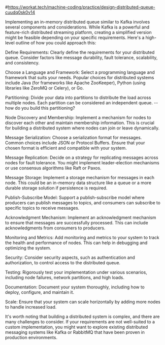 #https://workat.tech/machine-coding/practice/design-distributed-queue-cuudq0sk0v14


Implementing an in-memory distributed queue similar to Kafka involves several components and considerations. While Kafka is a powerful and feature-rich distributed streaming platform, creating a simplified version might be feasible depending on your specific requirements. Here's a high-level outline of how you could approach this:

Define Requirements:
Clearly define the requirements for your distributed queue. Consider factors like message durability, fault tolerance, scalability, and consistency.

Choose a Language and Framework:
Select a programming language and framework that suits your needs. Popular choices for distributed systems include Java (for frameworks like Apache ZooKeeper), Python (using libraries like ZeroMQ or Celery), or Go.

Partitioning:
Divide your data into partitions to distribute the load across multiple nodes. Each partition can be considered an independent queue.
--how do you build this partitioning?

Node Discovery and Membership:
Implement a mechanism for nodes to discover each other and maintain membership information. This is crucial for building a distributed system where nodes can join or leave dynamically.

Message Serialization:
Choose a serialization format for messages. Common choices include JSON or Protocol Buffers. Ensure that your chosen format is efficient and compatible with your system.

Message Replication:
Decide on a strategy for replicating messages across nodes for fault tolerance. You might implement leader-election mechanisms or use consensus algorithms like Raft or Paxos.

Message Storage:
Implement a storage mechanism for messages in each node. This could be an in-memory data structure like a queue or a more durable storage solution if persistence is required.

Publish-Subscribe Model:
Support a publish-subscribe model where producers can publish messages to topics, and consumers can subscribe to specific topics to receive messages.

Acknowledgment Mechanism:
Implement an acknowledgment mechanism to ensure that messages are successfully processed. This can include acknowledgments from consumers to producers.

Monitoring and Metrics:
Add monitoring and metrics to your system to track the health and performance of nodes. This can help in debugging and optimizing the system.

Security:
Consider security aspects, such as authentication and authorization, to control access to the distributed queue.

Testing:
Rigorously test your implementation under various scenarios, including node failures, network partitions, and high loads.

Documentation:
Document your system thoroughly, including how to deploy, configure, and maintain it.

Scale:
Ensure that your system can scale horizontally by adding more nodes to handle increased load.

It's worth noting that building a distributed system is complex, and there are many challenges to consider. If your requirements are not well-suited to a custom implementation, you might want to explore existing distributed messaging systems like Kafka or RabbitMQ that have been proven in production environments.